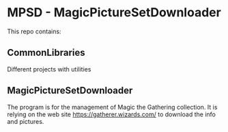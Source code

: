 # MPSD - MagicPictureSetDownloader

This repo contains:
## CommonLibraries 
  Different projects with utilities
  
## MagicPictureSetDownloader
  The program is for the management of Magic the Gathering collection. 
  It is relying on the web site https://gatherer.wizards.com/ to download the info and pictures.
